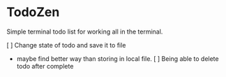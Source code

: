 # TodoZen

Simple terminal todo list for working all in the terminal.

[ ] Change state of todo and save it to file
  * maybe find better way than storing in local file. 
[ ] Being able to delete todo after complete
